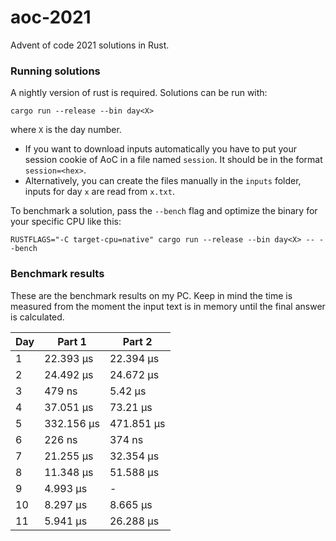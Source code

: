 # aoc-2021
Advent of code 2021 solutions in Rust.

### Running solutions
A nightly version of rust is required. Solutions can be run with:
```
cargo run --release --bin day<X>
```
where `X` is the day number.

- If you want to download inputs automatically you have to put your session cookie of AoC in a file named `session`. It should be in the format `session=<hex>`.
- Alternatively, you can create the files manually in the `inputs` folder, inputs for day `x` are read from `x.txt`.

To benchmark a solution, pass the `--bench` flag and optimize the binary for your specific CPU like this:
```
RUSTFLAGS="-C target-cpu=native" cargo run --release --bin day<X> -- --bench
```

### Benchmark results
These are the benchmark results on my PC. Keep in mind the time is measured from the moment the input text is in memory until the final answer is calculated.

| Day | Part 1     | Part 2     |
|-----|------------|------------|
| 1   | 22.393 µs  | 22.394 µs  |
| 2   | 24.492 µs  | 24.672 µs  |
| 3   | 479 ns     | 5.42 µs    |
| 4   | 37.051 µs  | 73.21 µs   |
| 5   | 332.156 µs | 471.851 µs |
| 6   | 226 ns     | 374 ns     |
| 7   | 21.255 µs  | 32.354 µs  |
| 8   | 11.348 µs  | 51.588 µs  |
| 9   | 4.993 µs   | -          |
| 10  | 8.297 µs   | 8.665 µs   |
| 11  | 5.941 µs   | 26.288 µs  |
